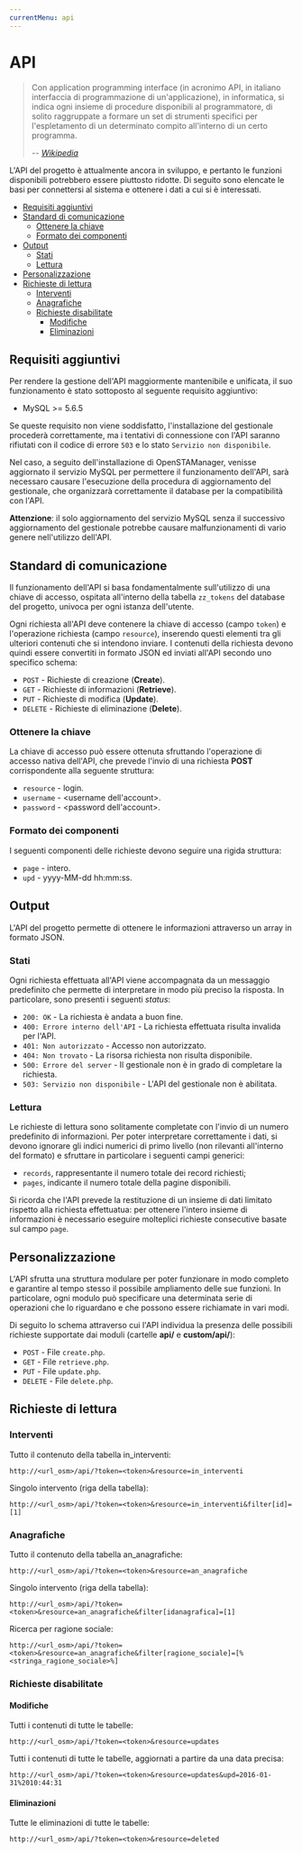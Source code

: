 ```yaml
---
currentMenu: api
---
```


# API

> Con application programming interface (in acronimo API, in italiano interfaccia di programmazione di un'applicazione), in informatica, si indica ogni insieme di procedure disponibili al programmatore, di solito raggruppate a formare un set di strumenti specifici per l'espletamento di un determinato compito all'interno di un certo programma.
>
> \-- <cite>[Wikipedia](https://it.wikipedia.org/wiki/Application_programming_interface)</cite>

L'API del progetto è attualmente ancora in sviluppo, e pertanto le funzioni disponibili potrebbero essere piuttosto ridotte.
Di seguito sono elencate le basi per connettersi al sistema e ottenere i dati a cui si è interessati.

<!-- TOC depthFrom:2 depthTo:6 orderedList:false updateOnSave:true withLinks:true -->

- [Requisiti aggiuntivi](#requisiti-aggiuntivi)
- [Standard di comunicazione](#standard-di-comunicazione)
    - [Ottenere la chiave](#ottenere-la-chiave)
    - [Formato dei componenti](#formato-dei-componenti)
- [Output](#output)
    - [Stati](#stati)
    - [Lettura](#lettura)
- [Personalizzazione](#personalizzazione)
- [Richieste di lettura](#richieste-di-lettura)
    - [Interventi](#interventi)
    - [Anagrafiche](#anagrafiche)
    - [Richieste disabilitate](#richieste-disabilitate)
        - [Modifiche](#modifiche)
        - [Eliminazioni](#eliminazioni)

<!-- /TOC -->

## Requisiti aggiuntivi

Per rendere la gestione dell'API maggiormente mantenibile e unificata, il suo funzionamento è stato sottoposto al seguente requisito aggiuntivo:

- MySQL >= 5.6.5

Se queste requisito non viene soddisfatto, l'installazione del gestionale procederà correttamente, ma i tentativi di connessione con l'API saranno rifiutati con il codice di errore `503` e lo stato `Servizio non disponibile`.

Nel caso, a seguito dell'installazione di OpenSTAManager, venisse aggiornato il servizio MySQL per permettere il funzionamento dell'API, sarà necessaro causare l'esecuzione della procedura di aggiornamento del gestionale, che organizzarà correttamente il database per la compatibilità con l'API.

**Attenzione**: il solo aggiornamento del servizio MySQL senza il successivo aggiornamento del gestionale potrebbe causare malfunzionamenti di vario genere nell'utilizzo dell'API.

## Standard di comunicazione

Il funzionamento dell'API si basa fondamentalmente sull'utilizzo di una chiave di accesso, ospitata all'interno della tabella `zz_tokens` del database del progetto, univoca per ogni istanza dell'utente.

Ogni richiesta all'API deve contenere la chiave di accesso (campo `token`) e l'operazione richiesta (campo `resource`), inserendo questi elementi tra gli ulteriori contenuti che si intendono inviare.
I contenuti della richiesta devono quindi essere convertiti in formato JSON ed inviati all'API secondo uno specifico schema:

- `POST` - Richieste di creazione (**Create**).
- `GET` - Richieste di informazioni (**Retrieve**).
- `PUT` - Richieste di modifica (**Update**).
- `DELETE` - Richieste di eliminazione (**Delete**).

### Ottenere la chiave

La chiave di accesso può essere ottenuta sfruttando l'operazione di accesso nativa dell'API, che prevede l'invio di una richiesta **POST** corrispondente alla seguente struttura:

- `resource` - login.
- `username` - &lt;username dell'account>.
- `password` - &lt;password dell'account>.

### Formato dei componenti

I seguenti componenti delle richieste devono seguire una rigida struttura:

- `page` - intero.
- `upd` - yyyy-MM-dd hh:mm:ss.

## Output

L'API del progetto permette di ottenere le informazioni attraverso un array in formato JSON.

### Stati

Ogni richiesta effettuata all'API viene accompagnata da un messaggio predefinito che permette di interpretare in modo più preciso la risposta.
In particolare, sono presenti i seguenti _status_:

- `200: OK` - La richiesta è andata a buon fine.
- `400: Errore interno dell'API` - La richiesta effettuata risulta invalida per l'API.
- `401: Non autorizzato` - Accesso non autorizzato.
- `404: Non trovato` - La risorsa richiesta non risulta disponibile.
- `500: Errore del server` - Il gestionale non è in grado di completare la richiesta.
- `503: Servizio non disponibile` - L'API del gestionale non è abilitata.

### Lettura

Le richieste di lettura sono solitamente completate con l'invio di un numero predefinito di informazioni.
Per poter interpretare correttamente i dati, si devono ignorare gli indici numerici di primo livello (non rilevanti all'interno del formato) e sfruttare in particolare i seguenti campi generici:

- `records`, rappresentante il numero totale dei record richiesti;
- `pages`, indicante il numero totale della pagine disponibili.

Si ricorda che l'API prevede la restituzione di un insieme di dati limitato rispetto alla richiesta effettuatua: per ottenere l'intero insieme di informazioni è necessario eseguire molteplici richieste consecutive basate sul campo `page`.

## Personalizzazione

L'API sfrutta una struttura modulare per poter funzionare in modo completo e garantire al tempo stesso il possibile ampliamento delle sue funzioni.
In particolare, ogni modulo può specificare una determinata serie di operazioni che lo riguardano e che possono essere richiamate in vari modi.

Di seguito lo schema attraverso cui l'API individua la presenza delle possibili richieste supportate dai moduli (cartelle **api/** e **custom/api/**):

- `POST` - File `create.php`.
- `GET` - File `retrieve.php`.
- `PUT` - File `update.php`.
- `DELETE` - File `delete.php`.

## Richieste di lettura

### Interventi

Tutto il contenuto della tabella in_interventi:

    http://<url_osm>/api/?token=<token>&resource=in_interventi

Singolo intervento (riga della tabella):

    http://<url_osm>/api/?token=<token>&resource=in_interventi&filter[id]=[1]

### Anagrafiche

Tutto il contenuto della tabella an_anagrafiche:

    http://<url_osm>/api/?token=<token>&resource=an_anagrafiche

Singolo intervento (riga della tabella):

    http://<url_osm>/api/?token=<token>&resource=an_anagrafiche&filter[idanagrafica]=[1]

Ricerca per ragione sociale:

    http://<url_osm>/api/?token=<token>&resource=an_anagrafiche&filter[ragione_sociale]=[%<stringa_ragione_sociale>%]

### Richieste disabilitate

#### Modifiche

Tutti i contenuti di tutte le tabelle:

    http://<url_osm>/api/?token=<token>&resource=updates

Tutti i contenuti di tutte le tabelle, aggiornati a partire da una data precisa:

    http://<url_osm>/api/?token=<token>&resource=updates&upd=2016-01-31%2010:44:31

#### Eliminazioni

Tutte le eliminazioni di tutte le tabelle:

    http://<url_osm>/api/?token=<token>&resource=deleted
